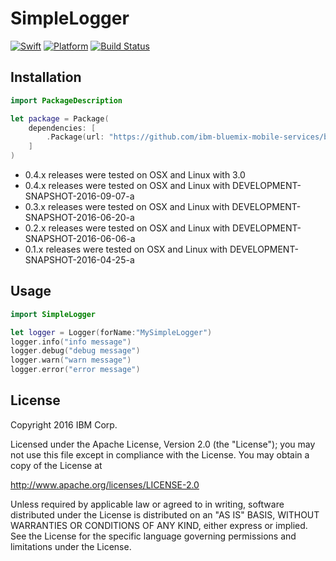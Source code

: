 # SimpleLogger

[![Swift][swift-badge]][swift-url]
[![Platform][platform-badge]][platform-url]
[![Build Status](https://travis-ci.org/ibm-bluemix-mobile-services/bluemix-simple-logger-swift.svg?branch=master)](https://travis-ci.org/ibm-bluemix-mobile-services/bluemix-simple-logger-swift)

## Installation

```swift
import PackageDescription

let package = Package(
    dependencies: [
        .Package(url: "https://github.com/ibm-bluemix-mobile-services/bluemix-simple-logger-swift.git", majorVersion: 0, minor: 4)
    ]
)
```

* 0.4.x releases were tested on OSX and Linux with 3.0
* 0.4.x releases were tested on OSX and Linux with DEVELOPMENT-SNAPSHOT-2016-09-07-a
* 0.3.x releases were tested on OSX and Linux with DEVELOPMENT-SNAPSHOT-2016-06-20-a
* 0.2.x releases were tested on OSX and Linux with DEVELOPMENT-SNAPSHOT-2016-06-06-a
* 0.1.x releases were tested on OSX and Linux with DEVELOPMENT-SNAPSHOT-2016-04-25-a

## Usage

```swift
import SimpleLogger

let logger = Logger(forName:"MySimpleLogger")
logger.info("info message")
logger.debug("debug message")
logger.warn("warn message")
logger.error("error message")
```

## License

Copyright 2016 IBM Corp.

Licensed under the Apache License, Version 2.0 (the "License");
you may not use this file except in compliance with the License.
You may obtain a copy of the License at

http://www.apache.org/licenses/LICENSE-2.0

Unless required by applicable law or agreed to in writing, software
distributed under the License is distributed on an "AS IS" BASIS,
WITHOUT WARRANTIES OR CONDITIONS OF ANY KIND, either express or implied.
See the License for the specific language governing permissions and
limitations under the License.


[swift-badge]: https://img.shields.io/badge/Swift-3.0-orange.svg
[swift-url]: https://swift.org
[platform-badge]: https://img.shields.io/badge/Platforms-OS%20X%20--%20Linux-lightgray.svg
[platform-url]: https://swift.org
